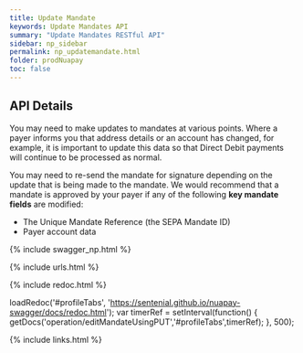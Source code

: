 ```yaml
---
title: Update Mandate
keywords: Update Mandates API
summary: "Update Mandates RESTful API"
sidebar: np_sidebar
permalink: np_updatemandate.html
folder: prodNuapay
toc: false
---
```


## API Details

You may need to make updates to mandates at various points. Where a payer informs you that address details or an account has changed, for example, it is important to update this data so that Direct Debit payments will continue to be processed as normal.

You may need to re-send the mandate for signature depending on the update that is being made to the mandate. 
We would recommend that a mandate is approved by your payer if any of the following <b>key mandate fields</b> are modified:

* The Unique Mandate Reference (the SEPA Mandate ID)
* Payer account data

{% include swagger_np.html %}

{% include urls.html %}


<ul id="profileTabs" class="nav nav-tabs">
    
   
</ul>
   
{% include redoc.html %}
   
loadRedoc('#profileTabs', 'https://sentenial.github.io/nuapay-swagger/docs/redoc.html');
var timerRef = setInterval(function() { getDocs('operation/editMandateUsingPUT','#profileTabs',timerRef); }, 500);


</script>


<div id="mydiv"></div>
</div>
</div>





{% include links.html %}
